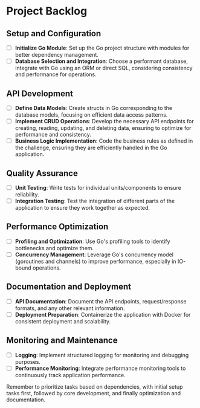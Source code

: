 # Project Backlog

## Setup and Configuration
- [ ] **Initialize Go Module**: Set up the Go project structure with modules for better dependency management.
- [ ] **Database Selection and Integration**: Choose a performant database, integrate with Go using an ORM or direct SQL, considering consistency and performance for operations.

## API Development
- [ ] **Define Data Models**: Create structs in Go corresponding to the database models, focusing on efficient data access patterns.
- [ ] **Implement CRUD Operations**: Develop the necessary API endpoints for creating, reading, updating, and deleting data, ensuring to optimize for performance and consistency.
- [ ] **Business Logic Implementation**: Code the business rules as defined in the challenge, ensuring they are efficiently handled in the Go application.

## Quality Assurance
- [ ] **Unit Testing**: Write tests for individual units/components to ensure reliability.
- [ ] **Integration Testing**: Test the integration of different parts of the application to ensure they work together as expected.

## Performance Optimization
- [ ] **Profiling and Optimization**: Use Go's profiling tools to identify bottlenecks and optimize them.
- [ ] **Concurrency Management**: Leverage Go's concurrency model (goroutines and channels) to improve performance, especially in IO-bound operations.

## Documentation and Deployment
- [ ] **API Documentation**: Document the API endpoints, request/response formats, and any other relevant information.
- [ ] **Deployment Preparation**: Containerize the application with Docker for consistent deployment and scalability.

## Monitoring and Maintenance
- [ ] **Logging**: Implement structured logging for monitoring and debugging purposes.
- [ ] **Performance Monitoring**: Integrate performance monitoring tools to continuously track application performance.

Remember to prioritize tasks based on dependencies, with initial setup tasks first, followed by core development, and finally optimization and documentation.
